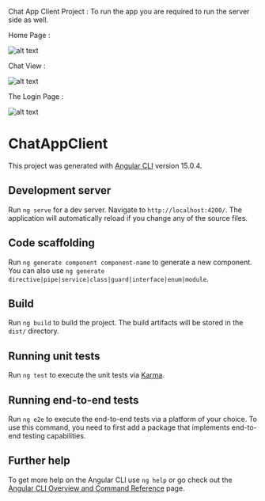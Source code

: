Chat App Client Project :
To run the app you are required to run the server side as well.


Home Page : 

![alt text](https://serving.photos.photobox.com/94932139638930c1947b9053aa6d300991852caf2bb540bec790bb3c2c59482eeaf0b657.jpg)

Chat View : 

![alt text](https://serving.photos.photobox.com/90586410f5cbc3061b5eb2cb818820abbf8cdef01fee329f3b64086eb1ca0d5b4c4bc402.jpg)
 
 
The Login Page : 

![alt text](https://serving.photos.photobox.com/27253842857ede4c0993ee660f30b4e1526afdb4959678834a0f1eba2f8b847244022091.jpg)



# ChatAppClient

This project was generated with [Angular CLI](https://github.com/angular/angular-cli) version 15.0.4.

## Development server

Run `ng serve` for a dev server. Navigate to `http://localhost:4200/`. The application will automatically reload if you change any of the source files.

## Code scaffolding

Run `ng generate component component-name` to generate a new component. You can also use `ng generate directive|pipe|service|class|guard|interface|enum|module`.

## Build

Run `ng build` to build the project. The build artifacts will be stored in the `dist/` directory.

## Running unit tests

Run `ng test` to execute the unit tests via [Karma](https://karma-runner.github.io).

## Running end-to-end tests

Run `ng e2e` to execute the end-to-end tests via a platform of your choice. To use this command, you need to first add a package that implements end-to-end testing capabilities.

## Further help

To get more help on the Angular CLI use `ng help` or go check out the [Angular CLI Overview and Command Reference](https://angular.io/cli) page.
